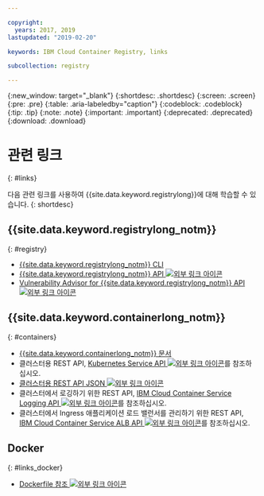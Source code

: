 ```yaml
---

copyright:
  years: 2017, 2019
lastupdated: "2019-02-20"

keywords: IBM Cloud Container Registry, links

subcollection: registry

---
```


{:new_window: target="_blank"}
{:shortdesc: .shortdesc}
{:screen: .screen}
{:pre: .pre}
{:table: .aria-labeledby="caption"}
{:codeblock: .codeblock}
{:tip: .tip}
{:note: .note}
{:important: .important}
{:deprecated: .deprecated}
{:download: .download}

# 관련 링크
{: #links}

다음 관련 링크를 사용하여 {{site.data.keyword.registrylong}}에 대해 학습할 수 있습니다.
{: shortdesc}

## {{site.data.keyword.registrylong_notm}}
{: #registry}

- [{{site.data.keyword.registrylong_notm}} CLI](/docs/container-registry-cli-plugin/container-registry-cli.html)
- [{{site.data.keyword.registrylong_notm}} API ![외부 링크 아이콘](../../icons/launch-glyph.svg "외부 링크 아이콘")](https://cloud.ibm.com/apidocs/container-registry)
- [Vulnerability Advisor for {{site.data.keyword.registrylong_notm}} API ![외부 링크 아이콘](../../icons/launch-glyph.svg "외부 링크 아이콘")](https://cloud.ibm.com/apidocs/container-registry/va)

## {{site.data.keyword.containerlong_notm}}
{: #containers}

- [{{site.data.keyword.containerlong_notm}} 문서](/docs/containers/container_index.html#container_index)
- 클러스터용 REST API, [Kubernetes Service API ![외부 링크 아이콘](../../icons/launch-glyph.svg "외부 링크 아이콘")](https://containers.bluemix.net/swagger-api/)를 참조하십시오.
- [클러스터용 REST API JSON ![외부 링크 아이콘](../../icons/launch-glyph.svg "외부 링크 아이콘")](https://containers.bluemix.net/swagger-api/swagger.json)
- 클러스터에서 로깅하기 위한 REST API, [IBM Cloud Container Service Logging API ![외부 링크 아이콘](../../icons/launch-glyph.svg "외부 링크 아이콘")](https://us-south.containers.bluemix.net/swagger-logging/)를 참조하십시오.
- 클러스터에서 Ingress 애플리케이션 로드 밸런서를 관리하기 위한 REST API, [IBM Cloud Container Service ALB API ![외부 링크 아이콘](../../icons/launch-glyph.svg "외부 링크 아이콘")](https://us-south.containers.bluemix.net/swagger-alb-api/)를 참조하십시오.

## Docker
{: #links_docker}

- [Dockerfile 참조 ![외부 링크 아이콘](../../icons/launch-glyph.svg "외부 링크 아이콘")](https://docs.docker.com/engine/reference/builder/)
